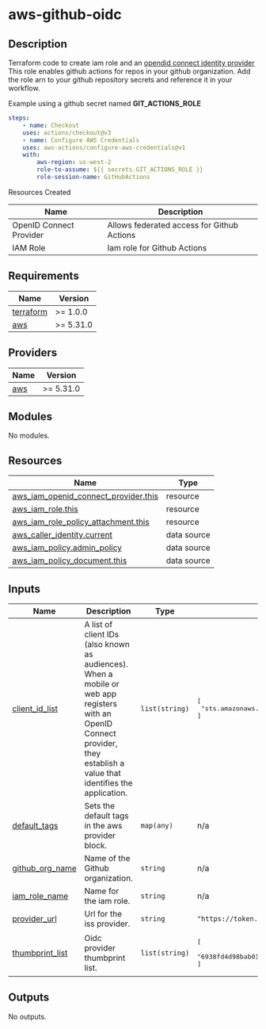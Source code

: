 # aws-github-oidc

## Description

Terraform code to create iam role and an [opendid connect identity provider](https://docs.aws.amazon.com/IAM/latest/UserGuide/id_roles_providers_create_oidc.html) 
This role enables github actions for repos in your github organization. Add the role arn to your github repository secrets and reference it in your workflow.

Example using a github secret named **GIT_ACTIONS_ROLE**

```yaml
steps:
    - name: Checkout
    uses: actions/checkout@v3
    - name: Configure AWS Credentials
    uses: aws-actions/configure-aws-credentials@v1
    with:
        aws-region: us-west-2
        role-to-assume: ${{ secrets.GIT_ACTIONS_ROLE }}
        role-session-name: GitHubActions
```

Resources Created

|Name|Description|
|----|-----------|
|OpenID Connect Provider|Allows federated access for Github Actions|
|IAM Role|Iam role for Github Actions|

<!-- BEGIN_TF_DOCS -->
## Requirements

| Name | Version |
|------|---------|
| <a name="requirement_terraform"></a> [terraform](#requirement\_terraform) | >= 1.0.0 |
| <a name="requirement_aws"></a> [aws](#requirement\_aws) | >= 5.31.0 |

## Providers

| Name | Version |
|------|---------|
| <a name="provider_aws"></a> [aws](#provider\_aws) | >= 5.31.0 |

## Modules

No modules.

## Resources

| Name | Type |
|------|------|
| [aws_iam_openid_connect_provider.this](https://registry.terraform.io/providers/hashicorp/aws/latest/docs/resources/iam_openid_connect_provider) | resource |
| [aws_iam_role.this](https://registry.terraform.io/providers/hashicorp/aws/latest/docs/resources/iam_role) | resource |
| [aws_iam_role_policy_attachment.this](https://registry.terraform.io/providers/hashicorp/aws/latest/docs/resources/iam_role_policy_attachment) | resource |
| [aws_caller_identity.current](https://registry.terraform.io/providers/hashicorp/aws/latest/docs/data-sources/caller_identity) | data source |
| [aws_iam_policy.admin_policy](https://registry.terraform.io/providers/hashicorp/aws/latest/docs/data-sources/iam_policy) | data source |
| [aws_iam_policy_document.this](https://registry.terraform.io/providers/hashicorp/aws/latest/docs/data-sources/iam_policy_document) | data source |

## Inputs

| Name | Description | Type | Default | Required |
|------|-------------|------|---------|:--------:|
| <a name="input_client_id_list"></a> [client\_id\_list](#input\_client\_id\_list) | A list of client IDs (also known as audiences). When a mobile or web app registers with an OpenID Connect provider, they establish a value that identifies the application. | `list(string)` | <pre>[<br>  "sts.amazonaws.com"<br>]</pre> | no |
| <a name="input_default_tags"></a> [default\_tags](#input\_default\_tags) | Sets the default tags in the aws provider block. | `map(any)` | n/a | yes |
| <a name="input_github_org_name"></a> [github\_org\_name](#input\_github\_org\_name) | Name of the Github organization. | `string` | n/a | yes |
| <a name="input_iam_role_name"></a> [iam\_role\_name](#input\_iam\_role\_name) | Name for the iam role. | `string` | n/a | yes |
| <a name="input_provider_url"></a> [provider\_url](#input\_provider\_url) | Url for the iss provider. | `string` | `"https://token.actions.githubusercontent.com"` | no |
| <a name="input_thumbprint_list"></a> [thumbprint\_list](#input\_thumbprint\_list) | Oidc provider thumbprint list. | `list(string)` | <pre>[<br>  "6938fd4d98bab03faadb97b34396831e3780aea1"<br>]</pre> | no |

## Outputs

No outputs.
<!-- END_TF_DOCS -->